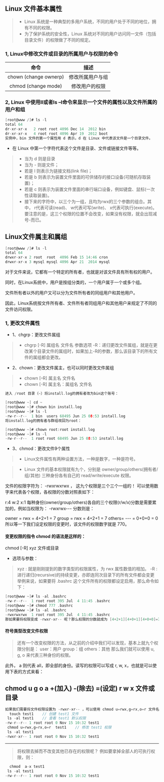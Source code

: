 ## Linux 文件基本属性
>* Linux 系统是一种典型的多用户系统，不同的用户处于不同的地位，拥有不同的权限。
>* 为了保护系统的安全性，Linux 系统对不同的用户访问同一文件（包括目录文件）的权限做了不同的规定。

### 1, Linux中修改文件或目录的所属用户与权限的命令
| 命令 | 描述 |
|:---:|:----:|
|chown (change ownerp) | 修改所属用户与组|
|chmod (change mode) | 修改用户的权限|

### 2, Linux 中使用ll或者ls –l命令来显示一个文件的属性以及文件所属的用户和组
~~~c
[root@www /]# ls -l
total 64
dr-xr-xr-x   2 root root 4096 Dec 14  2012 bin
dr-xr-xr-x   4 root root 4096 Apr 19  2012 boot
实例中，bin 文件的第一个属性用 d 表示。d 在 Linux 中代表该文件是一个目录文件。
~~~
* 在 Linux 中第一个字符代表这个文件是目录、文件或链接文件等等。

>* 当为 d 则是目录
>* 当为 - 则是文件；
>* 若是 l 则表示为链接文档(link file)；
>* 若是 b 则表示为装置文件里面的可供储存的接口设备(可随机存取装置)；
>* 若是 c 则表示为装置文件里面的串行端口设备，例如键盘、鼠标(一次性读取装置)。
>* 接下来的字符中，以三个为一组，且均为rwx的三个参数的组合。其中， r代表可读(read)、 w代表可写(write)、 x代表可执行(execute)。 要注意的是，这三个权限的位置不会改变，如果没有权限，就会出现减号-而已。


## Linux文件属主和属组
~~~c
[root@www /]# ls -l
total 64
drwxr-xr-x 2 root  root  4096 Feb 15 14:46 cron
drwxr-xr-x 3 mysql mysql 4096 Apr 21  2014 mysql
~~~

对于文件来说，它都有一个特定的所有者，也就是对该文件具有所有权的用户。

同时，在Linux系统中，用户是按组分类的，一个用户属于一个或多个组。

文件所有者以外的用户又可以分为文件所有者的同组用户和其他用户。

因此，Linux系统按文件所有者、文件所有者同组用户和其他用户来规定了不同的文件访问权限。

### 1, 更改文件属性
* 1、chgrp：更改文件属组
>* chgrp [-R] 属组名 文件名
参数选项
-R：递归更改文件属组，就是在更改某个目录文件的属组时，如果加上-R的参数，那么该目录下的所有文件的属组都会更改。
* 2、chown：更改文件属主，也可以同时更改文件属组
>* chown [–R] 属主名 文件名
>* chown [-R] 属主名：属组名 文件名
~~~c
进入 /root 目录（~）将install.log的拥有者改为bin这个账号：

[root@www ~] cd ~
[root@www ~]# chown bin install.log
[root@www ~]# ls -l
-rw-r--r--  1 bin  users 68495 Jun 25 08:53 install.log
将install.log的拥有者与群组改回为root：

[root@www ~]# chown root:root install.log
[root@www ~]# ls -l
-rw-r--r--  1 root root 68495 Jun 25 08:53 install.log
~~~

* 3、chmod：更改文件9个属性
>* Linux文件属性有两种设置方法，一种是数字，一种是符号。

>* Linux 文件的基本权限就有九个，分别是 owner/group/others(拥有者/组/其他) 三种身份各有自己的 read/write/execute 权限。

文件的权限字符为： -rwxrwxrwx ， 这九个权限是三个三个一组的！
可以使用数字来代表各个权限，各权限的分数对照表如下：

r:4
w:2
x:1
每种身份(owner/group/others)各自的三个权限(r/w/x)分数是需要累加的，例如当权限为： -rwxrwx--- 分数则是：

owner = rwx = 4+2+1 = 7
group = rwx = 4+2+1 = 7
others= --- = 0+0+0 = 0
所以等一下我们设定权限的变更时，该文件的权限数字就是 770。

#### 变更权限的指令 chmod 的语法是这样的：
 chmod [-R] xyz 文件或目录
* 选项与参数：
>xyz : 就是刚刚提到的数字类型的权限属性，为 rwx 属性数值的相加。
>-R : 进行递归(recursive)的持续变更，亦即连同次目录下的所有文件都会变更
举例来说，如果要将 .bashrc 这个文件所有的权限都设定启用，那么命令如下：
~~~c
[root@www ~]# ls -al .bashrc
-rw-r--r--  1 root root 395 Jul  4 11:45 .bashrc
[root@www ~]# chmod 777 .bashrc
[root@www ~]# ls -al .bashrc
-rwxrwxrwx  1 root root 395 Jul  4 11:45 .bashrc
那如果要将权限变成 -rwxr-xr-- 呢？那么权限的分数就成为 [4+2+1][4+0+1][4+0+0]=754。
~~~

#### 符号类型改变文件权限
>还有一个改变权限的方法，从之前的介绍中我们可以发现，基本上就九个权限分别是：
user：用户
group：组
others：其他
那么我们就可以使用 u, g, o 来代表三种身份的权限。

此外， a 则代表 all，即全部的身份。读写的权限可以写成 r, w, x，也就是可以使用下表的方式来看：

chmod	u
g
o
a	+(加入)
-(除去)
=(设定)	r
w
x	文件或目录
----
~~~c
如果我们需要将文件权限设置为 -rwxr-xr-- ，可以使用 chmod u=rwx,g=rx,o=r 文件名 来设定:
  touch test1    // 创建 test1 文件
 ls -al test1    // 查看 test1 默认权限
-rw-r--r-- 1 root root 0 Nov 15 10:32 test1
 chmod u=rwx,g=rx,o=r  test1    // 修改 test1 权限
 ls -al test1
-rwxr-xr-- 1 root root 0 Nov 15 10:32 test1
~~~
-----
> 将权限去掉而不改变其他已存在的权限呢？
例如要拿掉全部人的可执行权限，则：
~~~c
  chmod  a-x test1
 ls -al test1
-rw-r--r-- 1 root root 0 Nov 15 10:32 test1
~~~